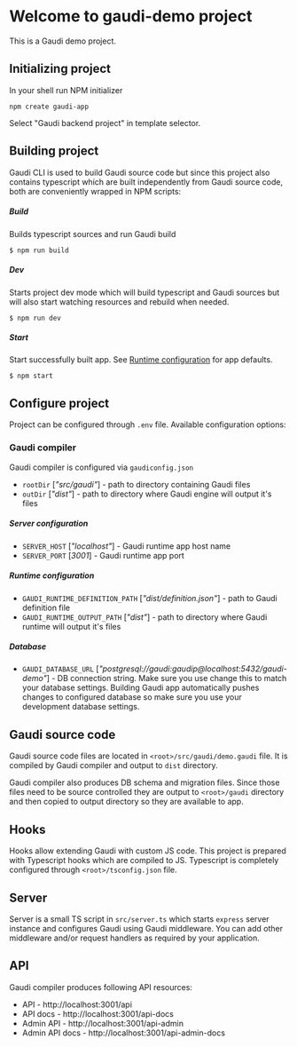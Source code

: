 # Welcome to **gaudi-demo** project

This is a Gaudi demo project.

## Initializing project

In your shell run NPM initializer

```
npm create gaudi-app
```

Select "Gaudi backend project" in template selector.

## Building project

Gaudi CLI is used to build Gaudi source code but since this project also contains typescript which are built independently from Gaudi source code, both are conveniently wrapped in NPM scripts:

##### **Build**

Builds typescript sources and run Gaudi build

```
$ npm run build
```

##### **Dev**

Starts project dev mode which will build typescript and Gaudi sources but will also start watching resources and rebuild when needed.

```
$ npm run dev
```

##### **Start**

Start successfully built app. See [Runtime configuration](#runtime-configuration) for app defaults.

```
$ npm start
```

## Configure project

Project can be configured through `.env` file. Available configuration options:

### Gaudi compiler

Gaudi compiler is configured via `gaudiconfig.json`

- `rootDir` [_"src/gaudi"_] - path to directory containing Gaudi files
- `outDir` [_"dist"_] - path to directory where Gaudi engine will output it's files

##### **Server configuration**

- `SERVER_HOST` [_"localhost"_] - Gaudi runtime app host name
- `SERVER_PORT` [_3001_] - Gaudi runtime app port

##### **Runtime configuration**

- `GAUDI_RUNTIME_DEFINITION_PATH` [_"dist/definition.json"_] - path to Gaudi definition file
- `GAUDI_RUNTIME_OUTPUT_PATH` [_"dist"_] - path to directory where Gaudi runtime will output it's files

##### **Database**

- `GAUDI_DATABASE_URL` [_"postgresql://gaudi:gaudip@localhost:5432/gaudi-demo"_] - DB connection string. Make sure you use change this to match your database settings. Building Gaudi app automatically pushes changes to configured database so make sure you use your development database settings.

## Gaudi source code

Gaudi source code files are located in `<root>/src/gaudi/demo.gaudi` file. It is compiled by Gaudi compiler and output to `dist` directory.

Gaudi compiler also produces DB schema and migration files. Since those files need to be source controlled they are output to `<root>/gaudi` directory and then copied to output directory so they are available to app.

## Hooks

Hooks allow extending Gaudi with custom JS code. This project is prepared with Typescript hooks which are compiled to JS. Typescript is completely configured through `<root>/tsconfig.json` file.

## Server

Server is a small TS script in `src/server.ts` which starts `express` server instance and configures Gaudi using Gaudi middleware. You can add other middleware and/or request handlers as required by your application.

## API

Gaudi compiler produces following API resources:

- API - http://localhost:3001/api
- API docs - http://localhost:3001/api-docs
- Admin API - http://localhost:3001/api-admin
- Admin API docs - http://localhost:3001/api-admin-docs

